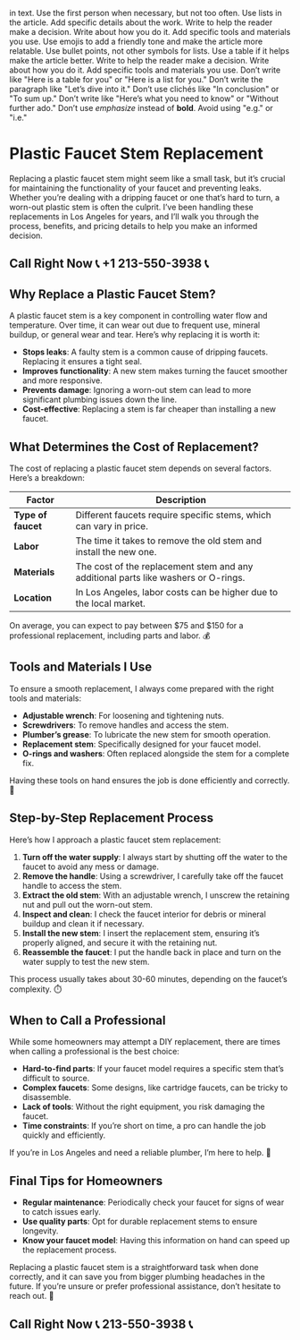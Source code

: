  in text. 
Use the first person when necessary, but not too often. 
Use lists in the article. 
Add specific details about the work. 
Write to help the reader make a decision. 
Write about how you do it. 
Add specific tools and materials you use. 
Use emojis to add a friendly tone and make the article more relatable. 
Use bullet points, not other symbols for lists. 
Use a table if it helps make the article better. 
Write to help the reader make a decision. 
Write about how you do it. 
Add specific tools and materials you use. 
Don’t write like "Here is a table for you" or "Here is a list for you." 
Don’t write the paragraph like "Let’s dive into it." 
Don’t use clichés like "In conclusion" or "To sum up." 
Don’t write like "Here’s what you need to know" or "Without further ado." 
Don’t use *emphasize* instead of **bold**. 
Avoid using "e.g." or "i.e." 
# Plastic Faucet Stem Replacement

Replacing a plastic faucet stem might seem like a small task, but it’s crucial for maintaining the functionality of your faucet and preventing leaks. Whether you’re dealing with a dripping faucet or one that’s hard to turn, a worn-out plastic stem is often the culprit. I’ve been handling these replacements in Los Angeles for years, and I’ll walk you through the process, benefits, and pricing details to help you make an informed decision.

## Call Right Now 📞 +1 213-550-3938 📞

## Why Replace a Plastic Faucet Stem?

A plastic faucet stem is a key component in controlling water flow and temperature. Over time, it can wear out due to frequent use, mineral buildup, or general wear and tear. Here’s why replacing it is worth it:  

- **Stops leaks**: A faulty stem is a common cause of dripping faucets. Replacing it ensures a tight seal.  
- **Improves functionality**: A new stem makes turning the faucet smoother and more responsive.  
- **Prevents damage**: Ignoring a worn-out stem can lead to more significant plumbing issues down the line.  
- **Cost-effective**: Replacing a stem is far cheaper than installing a new faucet.  

## What Determines the Cost of Replacement?

The cost of replacing a plastic faucet stem depends on several factors. Here’s a breakdown:  

| **Factor**               | **Description**                                                                 |
|--------------------------|---------------------------------------------------------------------------------|
| **Type of faucet**        | Different faucets require specific stems, which can vary in price.              |
| **Labor**                 | The time it takes to remove the old stem and install the new one.               |
| **Materials**             | The cost of the replacement stem and any additional parts like washers or O-rings. |
| **Location**              | In Los Angeles, labor costs can be higher due to the local market.              |

On average, you can expect to pay between $75 and $150 for a professional replacement, including parts and labor. 💰

## Tools and Materials I Use

To ensure a smooth replacement, I always come prepared with the right tools and materials:  

- **Adjustable wrench**: For loosening and tightening nuts.  
- **Screwdrivers**: To remove handles and access the stem.  
- **Plumber’s grease**: To lubricate the new stem for smooth operation.  
- **Replacement stem**: Specifically designed for your faucet model.  
- **O-rings and washers**: Often replaced alongside the stem for a complete fix.  

Having these tools on hand ensures the job is done efficiently and correctly. 🔧

## Step-by-Step Replacement Process

Here’s how I approach a plastic faucet stem replacement:  

1. **Turn off the water supply**: I always start by shutting off the water to the faucet to avoid any mess or damage.  
2. **Remove the handle**: Using a screwdriver, I carefully take off the faucet handle to access the stem.  
3. **Extract the old stem**: With an adjustable wrench, I unscrew the retaining nut and pull out the worn-out stem.  
4. **Inspect and clean**: I check the faucet interior for debris or mineral buildup and clean it if necessary.  
5. **Install the new stem**: I insert the replacement stem, ensuring it’s properly aligned, and secure it with the retaining nut.  
6. **Reassemble the faucet**: I put the handle back in place and turn on the water supply to test the new stem.  

This process usually takes about 30-60 minutes, depending on the faucet’s complexity. ⏱️

## When to Call a Professional

While some homeowners may attempt a DIY replacement, there are times when calling a professional is the best choice:  

- **Hard-to-find parts**: If your faucet model requires a specific stem that’s difficult to source.  
- **Complex faucets**: Some designs, like cartridge faucets, can be tricky to disassemble.  
- **Lack of tools**: Without the right equipment, you risk damaging the faucet.  
- **Time constraints**: If you’re short on time, a pro can handle the job quickly and efficiently.  

If you’re in Los Angeles and need a reliable plumber, I’m here to help. 🌟

## Final Tips for Homeowners

- **Regular maintenance**: Periodically check your faucet for signs of wear to catch issues early.  
- **Use quality parts**: Opt for durable replacement stems to ensure longevity.  
- **Know your faucet model**: Having this information on hand can speed up the replacement process.  

Replacing a plastic faucet stem is a straightforward task when done correctly, and it can save you from bigger plumbing headaches in the future. If you’re unsure or prefer professional assistance, don’t hesitate to reach out. 🚰
## Call Right Now 📞 213-550-3938 📞